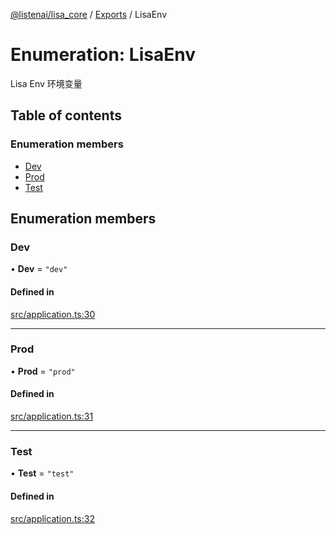 [@listenai/lisa_core](../README.md) / [Exports](../modules.md) / LisaEnv

# Enumeration: LisaEnv

Lisa Env 环境变量

## Table of contents

### Enumeration members

- [Dev](lisaenv.md#dev)
- [Prod](lisaenv.md#prod)
- [Test](lisaenv.md#test)

## Enumeration members

### Dev

• **Dev** = `"dev"`

#### Defined in

[src/application.ts:30](https://github.com/LISTENAI/lisa-core/blob/3afe78b/src/application.ts#L30)

___

### Prod

• **Prod** = `"prod"`

#### Defined in

[src/application.ts:31](https://github.com/LISTENAI/lisa-core/blob/3afe78b/src/application.ts#L31)

___

### Test

• **Test** = `"test"`

#### Defined in

[src/application.ts:32](https://github.com/LISTENAI/lisa-core/blob/3afe78b/src/application.ts#L32)
